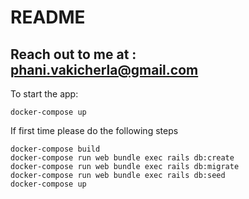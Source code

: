 # README

## Reach out to me at : phani.vakicherla@gmail.com

To start the app:

```
docker-compose up
```

If first time please do the following steps
```
docker-compose build
docker-compose run web bundle exec rails db:create
docker-compose run web bundle exec rails db:migrate
docker-compose run web bundle exec rails db:seed
docker-compose up
```
